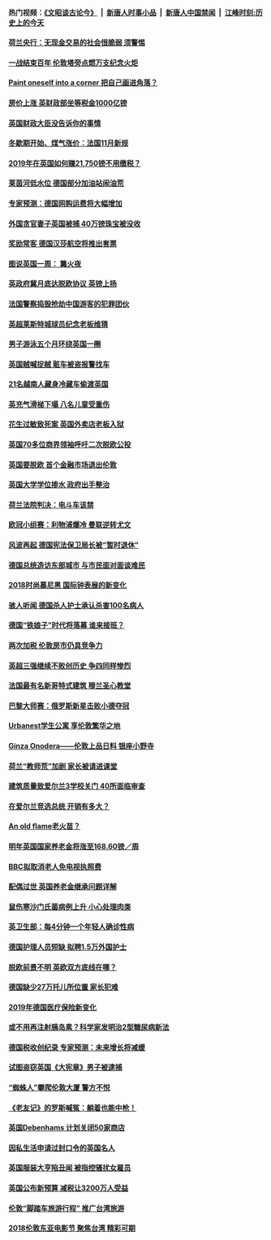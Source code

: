 #### 热门视频：[《文昭谈古论今》](https://github.com/gfw-breaker/wenzhao/blob/master/README.md?t=11092132) &nbsp;|&nbsp; [新唐人时事小品](https://github.com/gfw-breaker/ntdtv-comedy/blob/master/README.md?t=11092132) &nbsp;|&nbsp; [新唐人中国禁闻](https://github.com/gfw-breaker/ntdtv-news/blob/master/README.md?t=11092132) &nbsp;|&nbsp; [江峰时刻:历史上的今天](https://github.com/gfw-breaker/today-in-history/blob/master/README.md?t=11092132) 

#### [荷兰央行：无现金交易的社会很脆弱 须警惕](../pages/nsc974/n10841150.md?t=11092132) 

#### [一战结束百年 伦敦塔旁点燃万支纪念火炬](../pages/nsc974/n10841092.md?t=11092132) 

#### [Paint oneself into a corner 把自己画进角落？](../pages/nsc974/n10841190.md?t=11092132) 

#### [房价上涨 英财政部坐等税金1000亿镑](../pages/nsc974/n10841187.md?t=11092132) 

#### [英国财政大臣没告诉你的事情](../pages/nsc974/n10841141.md?t=11092132) 

#### [冬歇期开始、煤气涨价：法国11月新规](../pages/nsc974/n10841075.md?t=11092132) 

#### [2019年在英国如何赚21,750镑不用缴税？](../pages/nsc974/n10841101.md?t=11092132) 

#### [莱茵河低水位 德国部分加油站闹油荒](../pages/nsc974/n10841002.md?t=11092132) 

#### [专家预测：德国网购运费将大幅增加](../pages/nsc974/n10840951.md?t=11092132) 

#### [外国贪官妻子英国被捕 40万镑珠宝被没收](../pages/nsc974/n10838830.md?t=11092132) 

#### [奖励常客 德国汉莎航空将推出套票](../pages/nsc974/n10838351.md?t=11092132) 

#### [图说英国一周： 篝火夜](../pages/nsc974/n10838913.md?t=11092132) 

#### [英政府冀月底达脱欧协议 英镑上扬](../pages/nsc974/n10838808.md?t=11092132) 

#### [法国警察捣毁抢劫中国游客的犯罪团伙](../pages/nsc974/n10838404.md?t=11092132) 

#### [英超莱斯特城球员纪念老板维猜](../pages/nsc974/n10838894.md?t=11092132) 

#### [男子游泳五个月环绕英国一圈](../pages/nsc974/n10838885.md?t=11092132) 

#### [英国贼喊捉贼 赃车被盗报警找车](../pages/nsc974/n10838877.md?t=11092132) 

#### [21名越南人藏身冷藏车偷渡英国](../pages/nsc974/n10838871.md?t=11092132) 

#### [英充气滑梯下塌 八名儿童受重伤](../pages/nsc974/n10838865.md?t=11092132) 

#### [花生过敏致死案 英国外卖店老板入狱](../pages/nsc974/n10838857.md?t=11092132) 

#### [英国70多位商界领袖呼吁二次脱欧公投](../pages/nsc974/n10838826.md?t=11092132) 

#### [英国要脱欧 首个金融市场退出伦敦](../pages/nsc974/n10838815.md?t=11092132) 

#### [英国大学学位掺水 政府出手整治](../pages/nsc974/n10838778.md?t=11092132) 

#### [荷兰法院判决：电斗车该禁](../pages/nsc974/n10838448.md?t=11092132) 

#### [欧冠小组赛：利物浦爆冷 曼联逆转尤文](../pages/nsc974/n10837241.md?t=11092132) 

#### [风波再起 德国宪法保卫局长被“暂时退休”](../pages/nsc974/n10835736.md?t=11092132) 

#### [德国总统造访东部城市 与市民面对面谈难民](../pages/nsc974/n10835895.md?t=11092132) 

#### [2018时尚慕尼黑 国际钟表展的新变化](../pages/nsc974/n10836048.md?t=11092132) 

#### [骇人听闻 德国杀人护士承认杀害100名病人](../pages/nsc974/n10835823.md?t=11092132) 

#### [德国“铁娘子”时代将落幕 谁来接班？](../pages/nsc974/n10833701.md?t=11092132) 

#### [两次加税 伦敦房市仍具竞争力](../pages/nsc974/n10832030.md?t=11092132) 

#### [英超三强继续不败创历史 争四同样惨烈](../pages/nsc974/n10830095.md?t=11092132) 

#### [法国最有名新哥特式建筑 穆兰圣心教堂](../pages/nsc974/n10829754.md?t=11092132) 

#### [巴黎大师赛：俄罗斯新星击败小德夺冠](../pages/nsc974/n10830134.md?t=11092132) 

#### [Urbanest学生公寓 享伦敦繁华之地](../pages/nsc974/n10828080.md?t=11092132) 

#### [Ginza Onodera——伦敦上品日料 银座小野寺](../pages/nsc974/n10828069.md?t=11092132) 

#### [荷兰“教师荒”加剧 家长被请进课堂](../pages/nsc974/n10826148.md?t=11092132) 

#### [建筑质量致爱尔兰3学校关门 40所面临审查](../pages/nsc974/n10826209.md?t=11092132) 

#### [在爱尔兰竞选总统 开销有多大？](../pages/nsc974/n10826165.md?t=11092132) 

#### [An old flame老火苗？](../pages/nsc974/n10825994.md?t=11092132) 

#### [明年英国国家养老金将涨至168.60镑／周](../pages/nsc974/n10825971.md?t=11092132) 

#### [BBC拟取消老人免电视执照费](../pages/nsc974/n10825959.md?t=11092132) 

#### [配偶过世 英国养老金继承问题详解](../pages/nsc974/n10825931.md?t=11092132) 

#### [鼠伤寒沙门氏菌病例上升 小心处理肉类](../pages/nsc974/n10825924.md?t=11092132) 

#### [英卫生部：每4分钟一个年轻人确诊性病](../pages/nsc974/n10825910.md?t=11092132) 

#### [德国护理人员短缺 拟聘1.5万外国护士](../pages/nsc974/n10824186.md?t=11092132) 

#### [脱欧前景不明 英欧双方底线在哪？](../pages/nsc974/n10823749.md?t=11092132) 

#### [德国缺少27万托儿所位置 家长犯难](../pages/nsc974/n10824147.md?t=11092132) 

#### [2019年德国医疗保险新变化](../pages/nsc974/n10824071.md?t=11092132) 

#### [或不用再注射胰岛素？科学家发明治2型糖尿病新法](../pages/nsc974/n10823372.md?t=11092132) 

#### [德国税收创纪录 专家预测：未来增长将减缓](../pages/nsc974/n10823318.md?t=11092132) 

#### [试图盗窃英国《大宪章》男子被逮捕](../pages/nsc974/n10823790.md?t=11092132) 

#### [“蜘蛛人”攀爬伦敦大厦 警方不悦](../pages/nsc974/n10823780.md?t=11092132) 

#### [《老友记》的罗斯喊冤：躺着也能中枪！](../pages/nsc974/n10823762.md?t=11092132) 

#### [英国Debenhams 计划关闭50家商店](../pages/nsc974/n10823753.md?t=11092132) 

#### [因私生活申请过封口令的英国名人](../pages/nsc974/n10823742.md?t=11092132) 

#### [英国服装大亨陷丑闻 被指控骚扰女雇员](../pages/nsc974/n10823677.md?t=11092132) 

#### [英国公布新预算 减税让3200万人受益](../pages/nsc974/n10823428.md?t=11092132) 

#### [伦敦“脚踏车旅游行程” 推广台湾旅游](../pages/nsc974/n10823414.md?t=11092132) 

#### [2018伦敦东亚电影节 聚焦台湾 精彩可期](../pages/nsc974/n10823363.md?t=11092132) 

